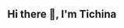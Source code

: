 ## Hi there 👋, I'm Tichina

<!--
**TichinaBuckle/TichinaBuckle** is a ✨ _special_ ✨ repository because its `README.md` (this file) appears on your GitHub profile.
- Data Scientist | Viz Enthusiast
- Computer Science Graduate

## About
- 🔭 I’m currently working on 
- 🌱 I’m currently learning ...
- 🤔 I’m looking for help with ...
- 💬 Ask me about ...
- ⚡ Fun fact: ...
- 📫 How to reach me: (LinkedIn)[https://www.linkedin.com/in/tichinabuckle/], [Email](tichinabuckle@gamil.com)
-->
